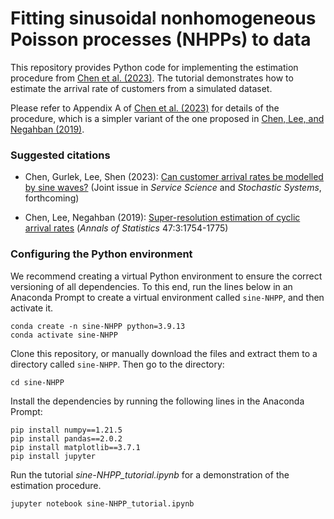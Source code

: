 # Fitting sinusoidal nonhomogeneous Poisson processes (NHPPs) to data
This repository provides Python code for implementing the estimation procedure from [Chen et al. (2023)](#suggested-citations). The tutorial demonstrates how to estimate the arrival rate of customers from a simulated dataset.

Please refer to Appendix A of [Chen et al. (2023)](#suggested-citations) for details of the procedure, which is a simpler variant of the one proposed in [Chen, Lee, and Negahban (2019)](#suggested-citations).


### Suggested citations
- Chen, Gurlek, Lee, Shen (2023): [Can customer arrival rates be modelled by sine waves?](https://papers.ssrn.com/sol3/papers.cfm?abstract_id=3125120) (Joint issue in *Service Science* and *Stochastic Systems*, forthcoming)

- Chen, Lee, Negahban (2019): [Super-resolution estimation of cyclic arrival rates](https://projecteuclid.org/journals/annals-of-statistics/volume-47/issue-3/Super-resolution-estimation-of-cyclic-arrival-rates/10.1214/18-AOS1736.full) (*Annals of Statistics*  47:3:1754-1775)


### Configuring the Python environment

We recommend creating a virtual Python environment to ensure the correct versioning of all dependencies. To this end, run the lines below in an Anaconda Prompt
to create a virtual environment called `sine-NHPP`, and then activate it.
```
conda create -n sine-NHPP python=3.9.13
conda activate sine-NHPP
```


Clone this repository, or manually download the files and extract them to a directory called `sine-NHPP`. Then go to the directory:
```
cd sine-NHPP
```

Install the dependencies by running the following lines in the Anaconda Prompt:
```
pip install numpy==1.21.5
pip install pandas==2.0.2
pip install matplotlib==3.7.1
pip install jupyter
```


Run the tutorial *sine-NHPP_tutorial.ipynb* for a demonstration of the estimation procedure.
```
jupyter notebook sine-NHPP_tutorial.ipynb
```
